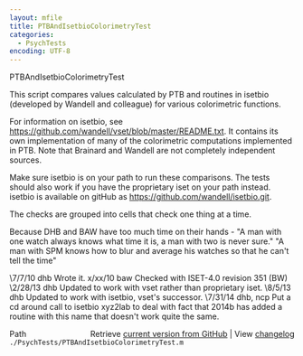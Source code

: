 ```yaml
---
layout: mfile
title: PTBAndIsetbioColorimetryTest
categories:
  - PsychTests
encoding: UTF-8
---
```


PTBAndIsetbioColorimetryTest

This script compares values calculated by PTB and routines in isetbio (developed by
Wandell and colleague) for various colorimetric functions.

For information on isetbio, see https://github.com/wandell/vset/blob/master/README.txt.
It contains its own implementation of many of the colorimetric computations
implemented in PTB.  Note that Brainard and Wandell are not completely
independent sources.

Make sure isetbio is on your path to run these comparisons.  The tests should
also work if you have the proprietary iset on your path instead.
isetbio is available on gitHub as https://github.com/wandell/isetbio.git.

The checks are grouped into cells that check one thing at a time.

Because DHB and BAW have too much time on their hands -
 "A man with one watch always knows what time it is, a man with two is never sure."
 "A man with SPM knows how to blur and average his watches so that he can't tell the time"

\7/7/10  dhb  Wrote it.
x/xx/10 baw  Checked with ISET-4.0 revision 351 (BW)
\2/28/13 dhb  Updated to work with vset rather than proprietary iset.
\8/5/13  dhb  Updated to work with isetbio, vset's successor.
\7/31/14 dhb, ncp Put a cd around call to isetbio xyz2lab to deal with
             fact that 2014b has added a routine with this name that
             doesn't work quite the same.


<div class="code_header" style="text-align:right;">
  <span style="float:left;">Path&nbsp;&nbsp;</span> <span class="counter">Retrieve <a href=
  "https://raw.github.com/Psychtoolbox-3/Psychtoolbox-3/beta/./PsychTests/PTBAndIsetbioColorimetryTest.m">current version from GitHub</a> | View <a href=
  "https://github.com/Psychtoolbox-3/Psychtoolbox-3/commits/beta/./PsychTests/PTBAndIsetbioColorimetryTest.m">changelog</a></span>
</div>
<div class="code">
  <code>./PsychTests/PTBAndIsetbioColorimetryTest.m</code>
</div>
